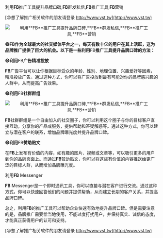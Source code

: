 利用**FB**推广工具提升品牌口碑,**FB**群发私信,**FB**推广工具,**FB**营销

[😍想了解推广相关软件的朋友请登录 http://www.vst.tw](http://www.vst.tw)

 <center><img src="https://vst.tw/MP4/tuiguang/png/4.png" alt="利用**FB**推广工具提升品牌口碑,**FB**群发私信,**FB**推广工具,**FB**营销"></center>

**😄**FB**作为全球最大的社交媒体平台之一，每天有数十亿的用户在其上活跃，这为品牌推广提供了巨大的机会。以下是一些利用**FB**推广工具提升品牌口碑的方法：**

**😄利用**FB**广告精准投放**

**FB**广告平台可以让你根据目标受众的年龄、性别、地理位置、兴趣爱好等因素，精准投放广告。通过这种方式，你可以将广告投放到最有可能对你的品牌感兴趣的人群中，从而提高广告效果。

**😄利用**FB**社群群组**

 <center><img src="https://vst.tw/MP4/tuiguang/png/4.png" alt="利用**FB**推广工具提升品牌口碑,**FB**群发私信,**FB**推广工具,**FB**营销"></center>

**FB**社群群组是一个自由加入的社交圈子，你可以利用这个圈子与你的目标客户直接互动，分享你的产品或服务，提供帮助和答疑解惑等。通过这种方式，你可以建立与潜在客户的联系，增加品牌曝光度并提升品牌口碑。

**😄利用**FB**赞助贴文**

在**FB**上发布有价值的内容，如有趣的图片、视频或文章等，可以吸引更多的用户到你的品牌页面上。而通过**FB**赞助贴文，你可以将这些有价值的内容推送给更广泛的目标人群，从而增加品牌曝光度。

利用**FB** Messenger

**FB** Messenger是一个即时通讯工具，你可以直接与潜在客户进行交流。通过这种方式，你可以快速回答他们的问题并提供帮助，从而建立长期的客户关系，并提高品牌口碑。

总之，利用**FB**的推广工具可以帮助企业快速有效地提升品牌口碑。但是需要注意的是，品牌推广需要恰当地使用，不能过度打扰用户，并保持真实、诚信的态度，才能真正获得用户的认可和支持。

[😍想了解推广相关软件的朋友请登录 http://www.vst.tw](http://www.vst.tw)



